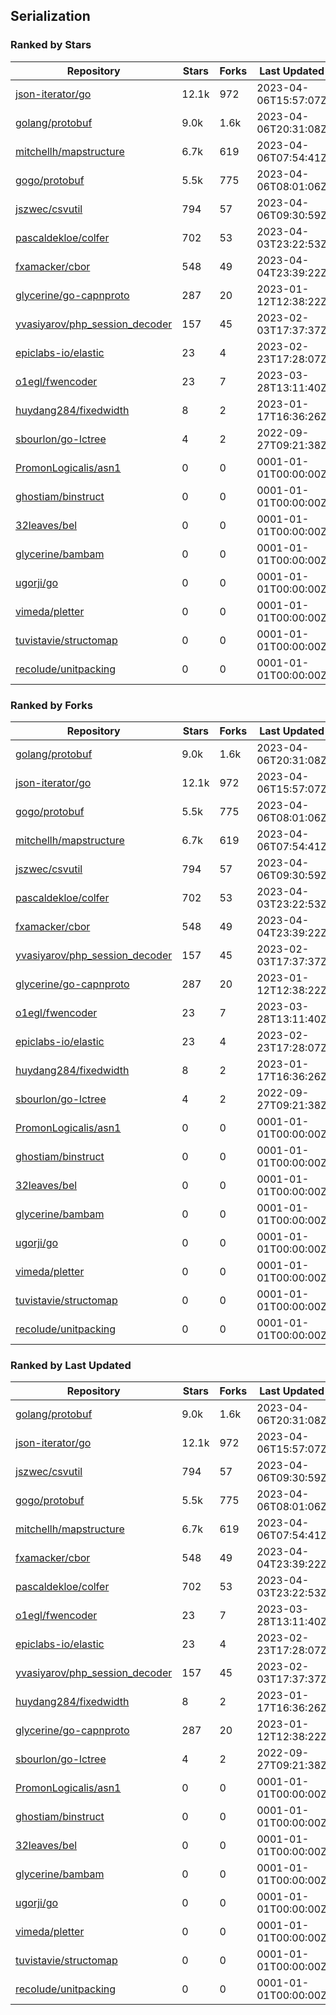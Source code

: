 ## Serialization

### Ranked by Stars

| Repository | Stars | Forks | Last Updated |
|------------|-------|-------|--------------|
| [json-iterator/go](https://github.com/json-iterator/go) | 12.1k | 972 | 2023-04-06T15:57:07Z |
| [golang/protobuf](https://github.com/golang/protobuf) | 9.0k | 1.6k | 2023-04-06T20:31:08Z |
| [mitchellh/mapstructure](https://github.com/mitchellh/mapstructure) | 6.7k | 619 | 2023-04-06T07:54:41Z |
| [gogo/protobuf](https://github.com/gogo/protobuf) | 5.5k | 775 | 2023-04-06T08:01:06Z |
| [jszwec/csvutil](https://github.com/jszwec/csvutil) | 794 | 57 | 2023-04-06T09:30:59Z |
| [pascaldekloe/colfer](https://github.com/pascaldekloe/colfer) | 702 | 53 | 2023-04-03T23:22:53Z |
| [fxamacker/cbor](https://github.com/fxamacker/cbor) | 548 | 49 | 2023-04-04T23:39:22Z |
| [glycerine/go-capnproto](https://github.com/glycerine/go-capnproto) | 287 | 20 | 2023-01-12T12:38:22Z |
| [yvasiyarov/php_session_decoder](https://github.com/yvasiyarov/php_session_decoder) | 157 | 45 | 2023-02-03T17:37:37Z |
| [epiclabs-io/elastic](https://github.com/epiclabs-io/elastic) | 23 | 4 | 2023-02-23T17:28:07Z |
| [o1egl/fwencoder](https://github.com/o1egl/fwencoder) | 23 | 7 | 2023-03-28T13:11:40Z |
| [huydang284/fixedwidth](https://github.com/huydang284/fixedwidth) | 8 | 2 | 2023-01-17T16:36:26Z |
| [sbourlon/go-lctree](https://github.com/sbourlon/go-lctree) | 4 | 2 | 2022-09-27T09:21:38Z |
| [PromonLogicalis/asn1](https://github.com/PromonLogicalis/asn1) | 0 | 0 | 0001-01-01T00:00:00Z |
| [ghostiam/binstruct](https://github.com/ghostiam/binstruct) | 0 | 0 | 0001-01-01T00:00:00Z |
| [32leaves/bel](https://github.com/32leaves/bel) | 0 | 0 | 0001-01-01T00:00:00Z |
| [glycerine/bambam](https://github.com/glycerine/bambam) | 0 | 0 | 0001-01-01T00:00:00Z |
| [ugorji/go](https://github.com/ugorji/go) | 0 | 0 | 0001-01-01T00:00:00Z |
| [vimeda/pletter](https://github.com/vimeda/pletter) | 0 | 0 | 0001-01-01T00:00:00Z |
| [tuvistavie/structomap](https://github.com/tuvistavie/structomap) | 0 | 0 | 0001-01-01T00:00:00Z |
| [recolude/unitpacking](https://github.com/recolude/unitpacking) | 0 | 0 | 0001-01-01T00:00:00Z |

### Ranked by Forks

| Repository | Stars | Forks | Last Updated |
|------------|-------|-------|--------------|
| [golang/protobuf](https://github.com/golang/protobuf) | 9.0k | 1.6k | 2023-04-06T20:31:08Z |
| [json-iterator/go](https://github.com/json-iterator/go) | 12.1k | 972 | 2023-04-06T15:57:07Z |
| [gogo/protobuf](https://github.com/gogo/protobuf) | 5.5k | 775 | 2023-04-06T08:01:06Z |
| [mitchellh/mapstructure](https://github.com/mitchellh/mapstructure) | 6.7k | 619 | 2023-04-06T07:54:41Z |
| [jszwec/csvutil](https://github.com/jszwec/csvutil) | 794 | 57 | 2023-04-06T09:30:59Z |
| [pascaldekloe/colfer](https://github.com/pascaldekloe/colfer) | 702 | 53 | 2023-04-03T23:22:53Z |
| [fxamacker/cbor](https://github.com/fxamacker/cbor) | 548 | 49 | 2023-04-04T23:39:22Z |
| [yvasiyarov/php_session_decoder](https://github.com/yvasiyarov/php_session_decoder) | 157 | 45 | 2023-02-03T17:37:37Z |
| [glycerine/go-capnproto](https://github.com/glycerine/go-capnproto) | 287 | 20 | 2023-01-12T12:38:22Z |
| [o1egl/fwencoder](https://github.com/o1egl/fwencoder) | 23 | 7 | 2023-03-28T13:11:40Z |
| [epiclabs-io/elastic](https://github.com/epiclabs-io/elastic) | 23 | 4 | 2023-02-23T17:28:07Z |
| [huydang284/fixedwidth](https://github.com/huydang284/fixedwidth) | 8 | 2 | 2023-01-17T16:36:26Z |
| [sbourlon/go-lctree](https://github.com/sbourlon/go-lctree) | 4 | 2 | 2022-09-27T09:21:38Z |
| [PromonLogicalis/asn1](https://github.com/PromonLogicalis/asn1) | 0 | 0 | 0001-01-01T00:00:00Z |
| [ghostiam/binstruct](https://github.com/ghostiam/binstruct) | 0 | 0 | 0001-01-01T00:00:00Z |
| [32leaves/bel](https://github.com/32leaves/bel) | 0 | 0 | 0001-01-01T00:00:00Z |
| [glycerine/bambam](https://github.com/glycerine/bambam) | 0 | 0 | 0001-01-01T00:00:00Z |
| [ugorji/go](https://github.com/ugorji/go) | 0 | 0 | 0001-01-01T00:00:00Z |
| [vimeda/pletter](https://github.com/vimeda/pletter) | 0 | 0 | 0001-01-01T00:00:00Z |
| [tuvistavie/structomap](https://github.com/tuvistavie/structomap) | 0 | 0 | 0001-01-01T00:00:00Z |
| [recolude/unitpacking](https://github.com/recolude/unitpacking) | 0 | 0 | 0001-01-01T00:00:00Z |

### Ranked by Last Updated

| Repository | Stars | Forks | Last Updated |
|------------|-------|-------|--------------|
| [golang/protobuf](https://github.com/golang/protobuf) | 9.0k | 1.6k | 2023-04-06T20:31:08Z |
| [json-iterator/go](https://github.com/json-iterator/go) | 12.1k | 972 | 2023-04-06T15:57:07Z |
| [jszwec/csvutil](https://github.com/jszwec/csvutil) | 794 | 57 | 2023-04-06T09:30:59Z |
| [gogo/protobuf](https://github.com/gogo/protobuf) | 5.5k | 775 | 2023-04-06T08:01:06Z |
| [mitchellh/mapstructure](https://github.com/mitchellh/mapstructure) | 6.7k | 619 | 2023-04-06T07:54:41Z |
| [fxamacker/cbor](https://github.com/fxamacker/cbor) | 548 | 49 | 2023-04-04T23:39:22Z |
| [pascaldekloe/colfer](https://github.com/pascaldekloe/colfer) | 702 | 53 | 2023-04-03T23:22:53Z |
| [o1egl/fwencoder](https://github.com/o1egl/fwencoder) | 23 | 7 | 2023-03-28T13:11:40Z |
| [epiclabs-io/elastic](https://github.com/epiclabs-io/elastic) | 23 | 4 | 2023-02-23T17:28:07Z |
| [yvasiyarov/php_session_decoder](https://github.com/yvasiyarov/php_session_decoder) | 157 | 45 | 2023-02-03T17:37:37Z |
| [huydang284/fixedwidth](https://github.com/huydang284/fixedwidth) | 8 | 2 | 2023-01-17T16:36:26Z |
| [glycerine/go-capnproto](https://github.com/glycerine/go-capnproto) | 287 | 20 | 2023-01-12T12:38:22Z |
| [sbourlon/go-lctree](https://github.com/sbourlon/go-lctree) | 4 | 2 | 2022-09-27T09:21:38Z |
| [PromonLogicalis/asn1](https://github.com/PromonLogicalis/asn1) | 0 | 0 | 0001-01-01T00:00:00Z |
| [ghostiam/binstruct](https://github.com/ghostiam/binstruct) | 0 | 0 | 0001-01-01T00:00:00Z |
| [32leaves/bel](https://github.com/32leaves/bel) | 0 | 0 | 0001-01-01T00:00:00Z |
| [glycerine/bambam](https://github.com/glycerine/bambam) | 0 | 0 | 0001-01-01T00:00:00Z |
| [ugorji/go](https://github.com/ugorji/go) | 0 | 0 | 0001-01-01T00:00:00Z |
| [vimeda/pletter](https://github.com/vimeda/pletter) | 0 | 0 | 0001-01-01T00:00:00Z |
| [tuvistavie/structomap](https://github.com/tuvistavie/structomap) | 0 | 0 | 0001-01-01T00:00:00Z |
| [recolude/unitpacking](https://github.com/recolude/unitpacking) | 0 | 0 | 0001-01-01T00:00:00Z |

